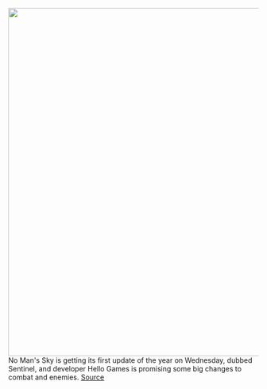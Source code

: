 <img src='https://cdn.vox-cdn.com/thumbor/iNLJTWekisS0GwPicW2m6ALZvJw=/0x0:1920x1080/1200x800/filters:focal(807x387:1113x693)/cdn.vox-cdn.com/uploads/chorus_image/image/70516213/NMS_Sentinel_Thumbnail.0.png' width='700px' /><br/>
No Man's Sky is getting its first update of the year on Wednesday, dubbed Sentinel, and developer Hello Games is promising some big changes to combat and enemies.
<a href='https://www.theverge.com/2022/2/16/22936506/no-mans-sky-sentinel-update-combat-enemies-changes-hello-games'> Source <a/>